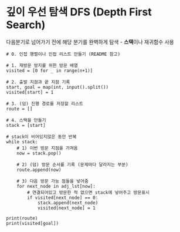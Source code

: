 # 깊이 우선 탐색 DFS (Depth First Search)
다음분기로 넘어가기 전에 해당 분기를 완벽하게 탐색 - **스택**이나 재귀함수 사용


    # 0. 인접 행렬이나 인접 리스트 만들기 (README 참고)

    # 1. 재방문 방지를 위한 방문 배열
    visited = [0 for _ in range(n+1)]

    # 2. 출발 지점과 끝 지점 기록
    start, goal = map(int, input().split())
    visited[start] = 1

    # 3. (덤) 진행 경로를 저장할 리스트
    route = []

    # 4. 스택을 만들기
    stack = [start]

    # stack이 비어있지않은 동안 반복
    while stack:
        # 1) 이번 방문 지점을 가져옴
        now = stack.pop()

        # 2) (덤) 방문 순서를 기록 (문제마다 달라지는 부분)
        route.append(now)

        # 3) 다음 방문 가능 점들을 넣어줌
        for next_node in adj_lst[now]:
            # 연결되어있고 방문한 적 없으면 stack에 넣어주고 방문표시
            if visited[next_node] == 0:
                stack.append(next_node)
                visited[next_node] = 1

    print(route)
    print(visited[goal])